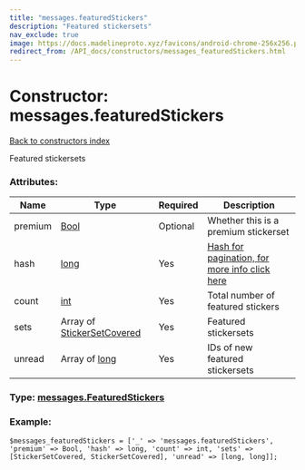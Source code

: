 ```yaml
---
title: "messages.featuredStickers"
description: "Featured stickersets"
nav_exclude: true
image: https://docs.madelineproto.xyz/favicons/android-chrome-256x256.png
redirect_from: /API_docs/constructors/messages_featuredStickers.html
---
```

# Constructor: messages.featuredStickers  
[Back to constructors index](/API_docs/constructors/index.html)



Featured stickersets

### Attributes:

| Name     |    Type       | Required | Description |
|----------|---------------|----------|-------------|
|premium|[Bool](/API_docs/types/Bool.html) | Optional|Whether this is a premium stickerset|
|hash|[long](/API_docs/types/long.html) | Yes|[Hash for pagination, for more info click here](https://core.telegram.org/api/offsets#hash-generation)|
|count|[int](/API_docs/types/int.html) | Yes|Total number of featured stickers|
|sets|Array of [StickerSetCovered](/API_docs/types/StickerSetCovered.html) | Yes|Featured stickersets|
|unread|Array of [long](/API_docs/types/long.html) | Yes|IDs of new featured stickersets|



### Type: [messages.FeaturedStickers](/API_docs/types/messages.FeaturedStickers.html)


### Example:

```
$messages_featuredStickers = ['_' => 'messages.featuredStickers', 'premium' => Bool, 'hash' => long, 'count' => int, 'sets' => [StickerSetCovered, StickerSetCovered], 'unread' => [long, long]];
```  
